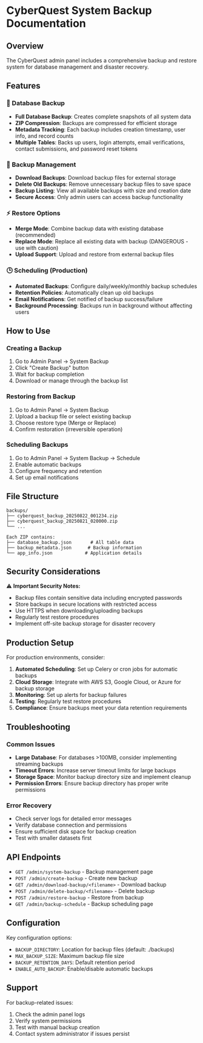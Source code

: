 # CyberQuest System Backup Documentation

## Overview
The CyberQuest admin panel includes a comprehensive backup and restore system for database management and disaster recovery.

## Features

### 🔄 Database Backup
- **Full Database Backup**: Creates complete snapshots of all system data
- **ZIP Compression**: Backups are compressed for efficient storage
- **Metadata Tracking**: Each backup includes creation timestamp, user info, and record counts
- **Multiple Tables**: Backs up users, login attempts, email verifications, contact submissions, and password reset tokens

### 📁 Backup Management
- **Download Backups**: Download backup files for external storage
- **Delete Old Backups**: Remove unnecessary backup files to save space
- **Backup Listing**: View all available backups with size and creation date
- **Secure Access**: Only admin users can access backup functionality

### ⚡ Restore Options
- **Merge Mode**: Combine backup data with existing database (recommended)
- **Replace Mode**: Replace all existing data with backup (DANGEROUS - use with caution)
- **Upload Support**: Upload and restore from external backup files

### 🕒 Scheduling (Production)
- **Automated Backups**: Configure daily/weekly/monthly backup schedules
- **Retention Policies**: Automatically clean up old backups
- **Email Notifications**: Get notified of backup success/failure
- **Background Processing**: Backups run in background without affecting users

## How to Use

### Creating a Backup
1. Go to Admin Panel → System Backup
2. Click "Create Backup" button
3. Wait for backup completion
4. Download or manage through the backup list

### Restoring from Backup
1. Go to Admin Panel → System Backup
2. Upload a backup file or select existing backup
3. Choose restore type (Merge or Replace)
4. Confirm restoration (irreversible operation)

### Scheduling Backups
1. Go to Admin Panel → System Backup → Schedule
2. Enable automatic backups
3. Configure frequency and retention
4. Set up email notifications

## File Structure

```
backups/
├── cyberquest_backup_20250822_001234.zip
├── cyberquest_backup_20250821_020000.zip
└── ...

Each ZIP contains:
├── database_backup.json       # All table data
├── backup_metadata.json      # Backup information
└── app_info.json            # Application details
```

## Security Considerations

⚠️ **Important Security Notes:**
- Backup files contain sensitive data including encrypted passwords
- Store backups in secure locations with restricted access
- Use HTTPS when downloading/uploading backups
- Regularly test restore procedures
- Implement off-site backup storage for disaster recovery

## Production Setup

For production environments, consider:
1. **Automated Scheduling**: Set up Celery or cron jobs for automatic backups
2. **Cloud Storage**: Integrate with AWS S3, Google Cloud, or Azure for backup storage
3. **Monitoring**: Set up alerts for backup failures
4. **Testing**: Regularly test restore procedures
5. **Compliance**: Ensure backups meet your data retention requirements

## Troubleshooting

### Common Issues
- **Large Database**: For databases >100MB, consider implementing streaming backups
- **Timeout Errors**: Increase server timeout limits for large backups
- **Storage Space**: Monitor backup directory size and implement cleanup
- **Permission Errors**: Ensure backup directory has proper write permissions

### Error Recovery
- Check server logs for detailed error messages
- Verify database connection and permissions
- Ensure sufficient disk space for backup creation
- Test with smaller datasets first

## API Endpoints

- `GET /admin/system-backup` - Backup management page
- `POST /admin/create-backup` - Create new backup
- `GET /admin/download-backup/<filename>` - Download backup
- `POST /admin/delete-backup/<filename>` - Delete backup
- `POST /admin/restore-backup` - Restore from backup
- `GET /admin/backup-schedule` - Backup scheduling page

## Configuration

Key configuration options:
- `BACKUP_DIRECTORY`: Location for backup files (default: ./backups)
- `MAX_BACKUP_SIZE`: Maximum backup file size
- `BACKUP_RETENTION_DAYS`: Default retention period
- `ENABLE_AUTO_BACKUP`: Enable/disable automatic backups

## Support

For backup-related issues:
1. Check the admin panel logs
2. Verify system permissions
3. Test with manual backup creation
4. Contact system administrator if issues persist

